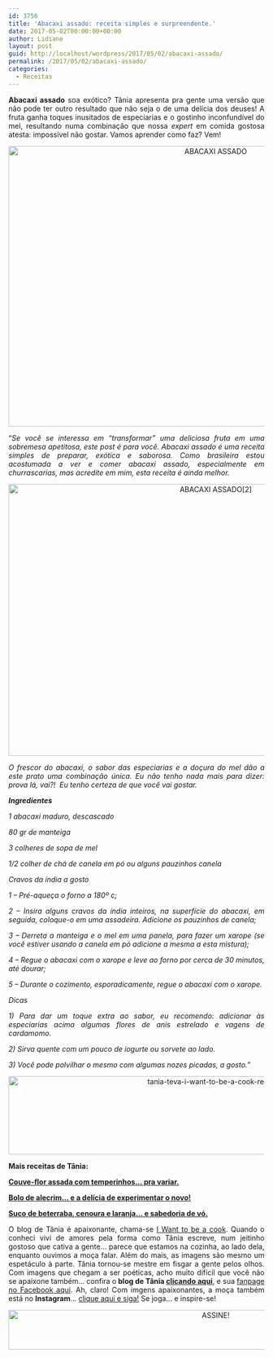 ```yaml
---
id: 3756
title: 'Abacaxi assado: receita simples e surpreendente.'
date: 2017-05-02T00:00:00+00:00
author: Lidiane
layout: post
guid: http://localhost/wordpress/2017/05/02/abacaxi-assado/
permalink: /2017/05/02/abacaxi-assado/
categories:
  - Receitas
---
```

<p align="justify">
  <strong>Abacaxi assado</strong> soa exótico? Tânia apresenta pra gente uma versão que não pode ter outro resultado que não seja o de uma delícia dos deuses! A fruta ganha toques inusitados de especiarias e o gostinho inconfundível do mel, resultando numa combinação que nossa <em>expert</em> em comida gostosa atesta: impossível não gostar. Vamos aprender como faz? Vem!
</p>

<p align="center">
  <img class="alignnone size-full wp-image-13764" src="http://www.trololodemulher.com.br/blog/wp-content/uploads/2017/04/ABACAXI-ASSADO.jpg" alt="ABACAXI ASSADO" width="800" height="551" />
</p>

<p align="justify">
  “<em>Se você se interessa em “transformar” uma deliciosa fruta em uma sobremesa apetitosa, este post é para você. Abacaxi assado é uma receita simples de preparar, exótica e saborosa. Como brasileira estou acostumada a ver e comer abacaxi assado, especialmente em churrascarias, mas acredite em mim, esta receita é ainda melhor.</em>
</p>

<p align="center">
  <img class="alignnone size-full wp-image-13765" src="http://www.trololodemulher.com.br/blog/wp-content/uploads/2017/04/ABACAXI-ASSADO2.jpg" alt="ABACAXI ASSADO[2]" width="800" height="534" />
</p>

<p align="justify">
  <em>O frescor do abacaxi, o sabor das especiarias e a doçura do mel dão a este prato uma combinação única. Eu não tenho nada mais para dizer: prova lá, vai?!  Eu tenho certeza de que você vai gostar.</em>
</p>

<p align="justify">
  <strong><em>Ingredientes</em></strong>
</p>

<p align="justify">
  <em>1 abacaxi maduro, descascado</em>
</p>

<p align="justify">
  <em>80 gr de manteiga</em>
</p>

<p align="justify">
  <em>3 colheres de sopa de mel</em>
</p>

<p align="justify">
  <em>1/2 colher de chá de canela em pó ou alguns pauzinhos canela</em>
</p>

<p align="justify">
  <em>Cravos da índia a gosto</em>
</p>

<p align="justify">
  <em>1 – Pré-aqueça o forno a 180º c;</em>
</p>

<p align="justify">
  <em>2 – Insira alguns cravos da índia inteiros, na superfície do abacaxi, em seguida, coloque-o em uma assadeira. Adicione os pauzinhos de canela;</em>
</p>

<p align="justify">
  <em>3 – Derreta a manteiga e o mel em uma panela, para fazer um xarope (se você estiver usando a canela em pó adicione a mesma a esta mistura);</em>
</p>

<p align="justify">
  <em>4 – Regue o abacaxi com o xarope e leve ao forno por cerca de 30 minutos, até dourar;</em>
</p>

<p align="justify">
  <em>5 – Durante o cozimento, esporadicamente, regue o abacaxi com o xarope.</em>
</p>

<p align="justify">
  <em>Dicas</em>
</p>

<p align="justify">
  <em>1) Para dar um toque extra ao sabor, eu recomendo: adicionar às especiarias acima algumas flores de anis estrelado e vagens de cardamomo.</em>
</p>

<p align="justify">
  <em>2) Sirva quente com um pouco de iogurte ou sorvete ao lado.</em>
</p>

<p align="justify">
  <em>3) Você pode polvilhar o mesmo com algumas nozes picadas, a gosto.”</em>
</p>

<p align="center">
  <img class="alignnone size-full wp-image-13037" src="http://www.trololodemulher.com.br/blog/wp-content/uploads/2016/10/TANIA-TEVA-I-WANT-TO-BE-A-COOK-RECEITAS.jpg" alt="tania-teva-i-want-to-be-a-cook-receitas" width="800" height="154" />
</p>

<p align="justify">
  <strong>Mais receitas de Tânia:</strong>
</p>

<p align="justify">
  <a href="http://www.trololodemulher.com.br/2017/04/25/couve-flor-assada/" target="_blank"><strong>Couve-flor assada com temperinhos… pra variar.</strong></a>
</p>

<p align="justify">
  <a href="http://www.trololodemulher.com.br/2017/04/18/bolo-de-alecrim/" target="_blank"><strong>Bolo de alecrim… e a delícia de experimentar o novo!</strong></a>
</p>

<p align="justify">
  <a href="http://www.trololodemulher.com.br/2017/04/11/suco-de-beterraba/" target="_blank"><strong>Suco de beterraba, cenoura e laranja… e sabedoria de vó.</strong></a>
</p>

<p align="justify">
  O blog de Tânia é apaixonante, chama-se <a href="https://iwanttobeacook.wordpress.com/" target="_blank">I Want to be a cook</a>. Quando o conheci vivi de amores pela forma como Tânia escreve, num jeitinho gostoso que cativa a gente… parece que estamos na cozinha, ao lado dela, enquanto ouvimos a moça falar. Além do mais, as imagens são mesmo um espetáculo à parte. Tânia tornou-se mestre em fisgar a gente pelos olhos. Com imagens que chegam a ser poéticas, acho muito difícil que você não se apaixone também… confira o<strong> blog de Tânia <a href="https://iwanttobeacook.wordpress.com/" target="_blank">clicando aqui</a></strong>, e sua <a href="https://www.facebook.com/Iwanttobeacook-818578268272846/" target="_blank">fanpage no Facebook aqui</a>. Ah, claro! Com imgens apaixonantes, a moça também está no <strong>Instagram</strong>… <a href="https://www.instagram.com/iwanttobeacook/" target="_blank">clique aqui e siga!</a> Se joga… e inspire-se!
</p>

<p align="center">
  <a href="http://feedburner.google.com/fb/a/mailverify?uri=blogbichafemea&loc=pt_BR" target="_blank"><img class="alignnone size-full wp-image-10439" src="http://www.trololodemulher.com.br/blog/wp-content/uploads/2014/09/ASSINE.png" alt="ASSINE!" width="800" height="78" /></a>
</p>

<p align="justify">